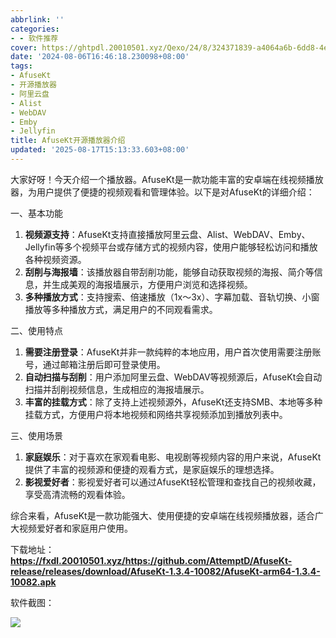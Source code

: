```yaml
---
abbrlink: ''
categories:
- - 软件推荐
cover: https://ghtpdl.20010501.xyz/Qexo/24/8/324371839-a4064a6b-6dd8-4ead-be83-3820845a81e4_8c0b56a594071755f5d0fb1738bd2ec7.jpg
date: '2024-08-06T16:46:18.230098+08:00'
tags:
- AfuseKt
- 开源播放器
- 阿里云盘
- Alist
- WebDAV
- Emby
- Jellyfin
title: AfuseKt开源播放器介绍
updated: '2025-08-17T15:13:33.603+08:00'
---
```

大家好呀！今天介绍一个播放器。AfuseKt是一款功能丰富的安卓端在线视频播放器，为用户提供了便捷的视频观看和管理体验。以下是对AfuseKt的详细介绍：

一、基本功能

1. **视频源支持**：AfuseKt支持直接播放阿里云盘、Alist、WebDAV、Emby、Jellyfin等多个视频平台或存储方式的视频内容，使用户能够轻松访问和播放各种视频资源。
2. **刮削与海报墙**：该播放器自带刮削功能，能够自动获取视频的海报、简介等信息，并生成美观的海报墙展示，方便用户浏览和选择视频。
3. **多种播放方式**：支持搜索、倍速播放（1x～3x）、字幕加载、音轨切换、小窗播放等多种播放方式，满足用户的不同观看需求。

二、使用特点

1. **需要注册登录**：AfuseKt并非一款纯粹的本地应用，用户首次使用需要注册账号，通过邮箱注册后即可登录使用。
2. **自动扫描与刮削**：用户添加阿里云盘、WebDAV等视频源后，AfuseKt会自动扫描并刮削视频信息，生成相应的海报墙展示。
3. **丰富的挂载方式**：除了支持上述视频源外，AfuseKt还支持SMB、本地等多种挂载方式，方便用户将本地视频和网络共享视频添加到播放列表中。

三、使用场景

1. **家庭娱乐**：对于喜欢在家观看电影、电视剧等视频内容的用户来说，AfuseKt提供了丰富的视频源和便捷的观看方式，是家庭娱乐的理想选择。
2. **影视爱好者**：影视爱好者可以通过AfuseKt轻松管理和查找自己的视频收藏，享受高清流畅的观看体验。

综合来看，AfuseKt是一款功能强大、使用便捷的安卓端在线视频播放器，适合广大视频爱好者和家庭用户使用。

下载地址：**https://fxdl.20010501.xyz/https://github.com/AttemptD/AfuseKt-release/releases/download/AfuseKt-1.3.4-10082/AfuseKt-arm64-1.3.4-10082.apk**

软件截图：

![](https://fxdl.20010501.xyz/https://raw.githubusercontent.com/tianpengwan/hexoxxtc/master/Qexo/24/8/324371839-a4064a6b-6dd8-4ead-be83-3820845a81e4_8c0b56a594071755f5d0fb1738bd2ec7.jpg)
